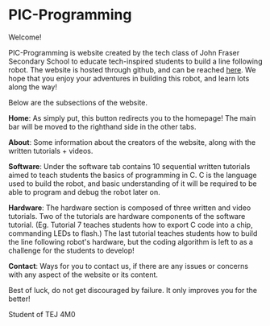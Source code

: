 # PIC-Programming
Welcome!

PIC-Programming is website created by the tech class of John Fraser Secondary School to educate tech-inspired students to build a line following robot. The website is hosted through github, and can be reached [here](www.tinyurl.com/haadware). We hope that you enjoy your adventures in building this robot, and learn lots along the way!


Below are the subsections of the website.

**Home**:
As simply put, this button redirects you to the homepage! The main bar will be moved to the righthand side in the other tabs.

**About**:
Some information about the creators of the website, along with the written tutorials + videos.

**Software**:
Under the software tab contains 10 sequential written tutorials aimed to teach students the basics of programming in C.
C is the language used to build the robot, and basic understanding of it will be required to be able to program and debug the robot later on.

**Hardware**:
The hardware section is composed of three written and video tutorials. Two of the tutorials are hardware components of the software tutorial. (Eg. Tutorial 7 teaches students how to export C code into a chip, commanding LEDs to flash.) The last tutorial teaches students how to build the line following robot's hardware, but the coding algorithm is left to as a challenge for the students to develop!

**Contact**:
Ways for you to contact us, if there are any issues or concerns with any aspect of the website or its content.


Best of luck, do not get discouraged by failure. It only improves you for the better!

Student of TEJ 4M0
